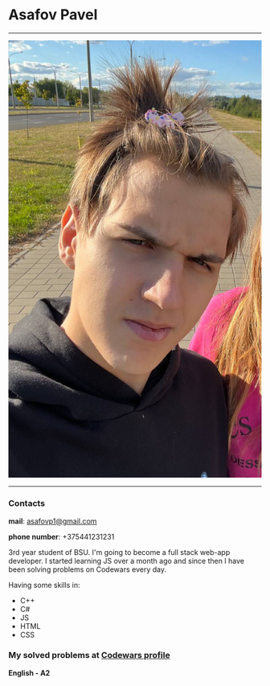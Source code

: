 # **Asafov Pavel**

*****
![myphoto](myphoto.jpg)
*****

### Contacts
**mail**: asafovp1@gmail.com

**phone number**: +375441231231


3rd year student of BSU.
I'm going to become a full stack web-app developer.
I started learning JS over a month ago and since then I have been solving problems on Codewars every day.

Having some skills in:

* C++
* C#
* JS
* HTML
* CSS

### My solved problems at [Codewars profile](https://www.codewars.com/users/Makrador)

**English - **A2****
